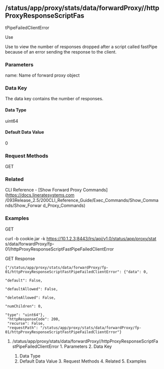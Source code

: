 ## /status/app/proxy/stats/data/forwardProxy/<name>/httpProxyResponseScriptFas
tPipeFailedClientError

Use

Use to view the number of responses dropped after a script called fastPipe
because of an error sending the response to the client.

### Parameters

name: Name of forward proxy object

### Data Key

The data key contains the number of responses.

#### Data Type

uint64

#### Default Data Value

0

### Request Methods

GET

### Related

CLI Reference - [Show Forward Proxy Commands](https://docs.lineratesystems.com
/093Release_2.5/200CLI_Reference_Guide/Exec_Commands/Show_Commands/Show_Forwar
d_Proxy_Commands)

### Examples

GET

curl -b cookie.jar -k https://10.1.2.3:8443/lrs/api/v1.0/status/app/proxy/stat
s/data/forwardProxy/fp-01/httpProxyResponseScriptFastPipeFailedClientError

GET Response

    
    {"/status/app/proxy/stats/data/forwardProxy/fp-01/httpProxyResponseScriptFastPipeFailedClientError": {"data": 0,
                                                                                                           "default": False,
                                                                                                           "defaultAllowed": False,
                                                                                                           "deleteAllowed": False,
                                                                                                           "numChildren": 0,
                                                                                                           "type": "uint64"},
     "httpResponseCode": 200,
     "recurse": False,
     "requestPath": "/status/app/proxy/stats/data/forwardProxy/fp-01/httpProxyResponseScriptFastPipeFailedClientError"}
    

  1. /status/app/proxy/stats/data/forwardProxy/<name>/httpProxyResponseScriptFastPipeFailedClientError
    1. Parameters
    2. Data Key
      1. Data Type
      2. Default Data Value
    3. Request Methods
    4. Related
    5. Examples

